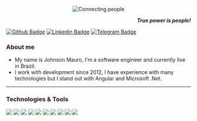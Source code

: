 <p align="center">
  <img src="https://motionarray.imgix.net/preview-173430-LG3BzFp1GC-high_0013.jpg" alt="Connecting people" />

<p align="right">
  <i>
    <strong>True power is people!</strong>
  </i>
</p>

[![Github Badge](https://img.shields.io/badge/-Github-000?style=flat-square&logo=Github&logoColor=white&link=https://github.com/JohnsonMauro)](https://github.com/JohnsonMauro)
[![Linkedin Badge](https://img.shields.io/badge/-LinkedIn-blue?style=flat-square&logo=Linkedin&logoColor=white&link=https://www.linkedin.com/in/johnson-mauro-06646b54/)](https://www.linkedin.com/in/johnson-mauro-06646b54/)
[![Telegram Badge](https://img.shields.io/badge/-Telegram-white?style=flat-square&logo=Telegram&logoColor=white&link=https://t.me/JohnsonMauro)](https://t.me/JohnsonMauro)

### About me

- My name is Johnson Mauro, I'm a software engineer and currently live in Brazil.
- I work with development since 2012, I have experience with many technologies but I stand out with Angular and Microsoft .Net.

---

### Technologies & Tools

![](https://img.shields.io/badge/Code-.Net-informational?style=flat&logo=.net&logoColor=white&color=9400D3)
![](https://img.shields.io/badge/Code-JavaScript-informational?style=flat&logo=javascript&logoColor=white&color=9400D3)
![](https://img.shields.io/badge/Code-Node.Js-informational?style=flat&logo=node.js&logoColor=white&color=9400D3)
![](https://img.shields.io/badge/Code-React-informational?style=flat&logo=react&logoColor=white&color=9400D3)
![](https://img.shields.io/badge/Code-Angular-informational?style=flat&logo=angular&logoColor=white&color=9400D3)
![](https://img.shields.io/badge/Database-SQLServer-informational?style=flat&logo=microsoft-sql-server&logoColor=white&color=9400D3)
![](https://img.shields.io/badge/Database-MySql-informational?style=flat&logo=mysql&logoColor=white&color=9400D3)
![](https://img.shields.io/badge/Database-PostgreSQL-informational?style=flat&logo=postgresql&logoColor=white&color=9400D3)
![](https://img.shields.io/badge/Tools-Docker-informational?style=flat&logo=docker&logoColor=white&color=9400D3)
![](https://img.shields.io/badge/Tools-VSCode-informational?style=flat&logo=visual-studio-code&logoColor=white&color=9400D3)
